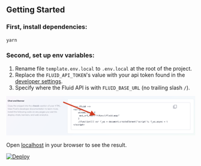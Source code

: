 ## Getting Started

### First, install dependencies:

```bash
yarn
```

### Second, set up env variables:

1. Rename file `template.env.local` to `.env.local` at the root of the project.
2. Replace the `FLUID_API_TOKEN`'s value with your api token found in the [developer settings](https://www.fluid.app/settings/developer).
3. Specify where the Fluid API is with `FLUID_BASE_URL` (no trailing slash `/`).

![where to find the Fluid API token](public/images/readme1.png)

Open [localhost](http://localhost:3000) in your browser to see the result.

[![Deploy](https://www.herokucdn.com/deploy/button.svg)](https://www.heroku.com/deploy)
